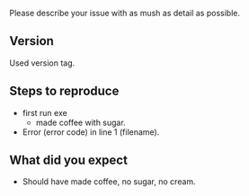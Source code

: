 Please describe your issue with as mush as detail as possible.

## Version
Used version tag.

## Steps to reproduce
* first run exe
  * made coffee with sugar.
* Error (error code) in line 1 (filename).

## What did you expect
* Should have made coffee, no sugar, no cream.
